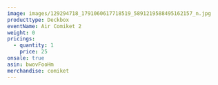 ```yaml
---
image: images/129294718_1791060617718519_5891219588495162157_n.jpg
producttype: Deckbox
eventName: Air Comiket 2
weight: 0
pricings:
  - quantity: 1
    price: 25
onsale: true
asin: bwovFooHm
merchandise: comiket
---
```

